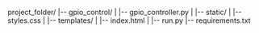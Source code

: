 project_folder/
|-- gpio_control/
|   |-- gpio_controller.py
|
|-- static/
|   |-- styles.css
|
|-- templates/
|   |-- index.html
|
|-- run.py
|-- requirements.txt
